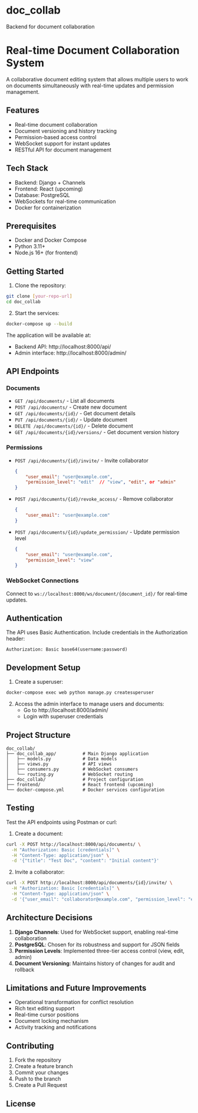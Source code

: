 # doc_collab
Backend for document collaboration
# Real-time Document Collaboration System

A collaborative document editing system that allows multiple users to work on documents simultaneously with real-time updates and permission management.

## Features

- Real-time document collaboration
- Document versioning and history tracking
- Permission-based access control
- WebSocket support for instant updates
- RESTful API for document management

## Tech Stack

- Backend: Django + Channels
- Frontend: React (upcoming)
- Database: PostgreSQL
- WebSockets for real-time communication
- Docker for containerization

## Prerequisites

- Docker and Docker Compose
- Python 3.11+
- Node.js 16+ (for frontend)

## Getting Started

1. Clone the repository:
```bash
git clone [your-repo-url]
cd doc_collab
```

2. Start the services:
```bash
docker-compose up --build
```

The application will be available at:
- Backend API: http://localhost:8000/api/
- Admin interface: http://localhost:8000/admin/

## API Endpoints

### Documents

- `GET /api/documents/` - List all documents
- `POST /api/documents/` - Create new document
- `GET /api/documents/{id}/` - Get document details
- `PUT /api/documents/{id}/` - Update document
- `DELETE /api/documents/{id}/` - Delete document
- `GET /api/documents/{id}/versions/` - Get document version history

### Permissions

- `POST /api/documents/{id}/invite/` - Invite collaborator
  ```json
  {
      "user_email": "user@example.com",
      "permission_level": "edit"  // "view", "edit", or "admin"
  }
  ```
- `POST /api/documents/{id}/revoke_access/` - Remove collaborator
  ```json
  {
      "user_email": "user@example.com"
  }
  ```
- `POST /api/documents/{id}/update_permission/` - Update permission level
  ```json
  {
      "user_email": "user@example.com",
      "permission_level": "view"
  }
  ```

### WebSocket Connections

Connect to `ws://localhost:8000/ws/document/{document_id}/` for real-time updates.

## Authentication

The API uses Basic Authentication. Include credentials in the Authorization header:
```
Authorization: Basic base64(username:password)
```

## Development Setup

1. Create a superuser:
```bash
docker-compose exec web python manage.py createsuperuser
```

2. Access the admin interface to manage users and documents:
   - Go to http://localhost:8000/admin/
   - Login with superuser credentials

## Project Structure

```
doc_collab/
├── doc_collab_app/          # Main Django application
│   ├── models.py            # Data models
│   ├── views.py             # API views
│   ├── consumers.py         # WebSocket consumers
│   └── routing.py           # WebSocket routing
├── doc_collab/              # Project configuration
├── frontend/                # React frontend (upcoming)
└── docker-compose.yml       # Docker services configuration
```

## Testing

Test the API endpoints using Postman or curl:

1. Create a document:
```bash
curl -X POST http://localhost:8000/api/documents/ \
  -H "Authorization: Basic [credentials]" \
  -H "Content-Type: application/json" \
  -d '{"title": "Test Doc", "content": "Initial content"}'
```

2. Invite a collaborator:
```bash
curl -X POST http://localhost:8000/api/documents/{id}/invite/ \
  -H "Authorization: Basic [credentials]" \
  -H "Content-Type: application/json" \
  -d '{"user_email": "collaborator@example.com", "permission_level": "edit"}'
```

## Architecture Decisions

1. **Django Channels**: Used for WebSocket support, enabling real-time collaboration
2. **PostgreSQL**: Chosen for its robustness and support for JSON fields
3. **Permission Levels**: Implemented three-tier access control (view, edit, admin)
4. **Document Versioning**: Maintains history of changes for audit and rollback

## Limitations and Future Improvements

- Operational transformation for conflict resolution
- Rich text editing support
- Real-time cursor positions
- Document locking mechanism
- Activity tracking and notifications

## Contributing

1. Fork the repository
2. Create a feature branch
3. Commit your changes
4. Push to the branch
5. Create a Pull Request

## License

